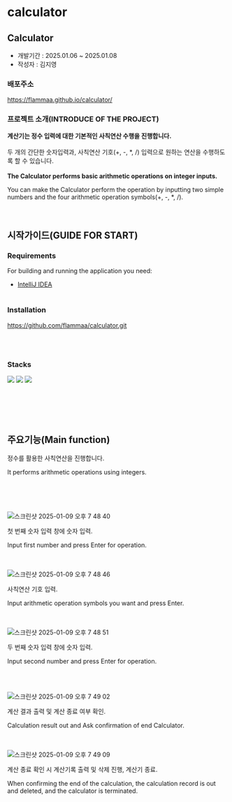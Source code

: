 # calculator

## Calculator

- 개발기간 : 2025.01.06 ~ 2025.01.08
- 작성자 : 김지영


### 배포주소
https://flammaa.github.io/calculator/



### 프로젝트 소개(INTRODUCE OF THE PROJECT)
**계산기는 정수 입력에 대한 기본적인 사칙연산 수행을 진행합니다.**
<br><br>
두 개의 간단한 숫자입력과, 사칙연산 기호(+, -, *, /) 입력으로 원하는 연산을 수행하도록 할 수 있습니다.
<br><br>
**The Calculator performs basic arithmetic operations on integer inputs.**

You can make the Calculator perform the operation by inputting two simple numbers and the four arithmetic operation symbols(+, -, *, /).
<br><br><br>


## 시작가이드(GUIDE FOR START)

### Requirements
For building and running the application you need:

- [IntelliJ IDEA](https://www.jetbrains.com/idea/download/?section=mac)
<br><br>
### Installation
https://github.com/flammaa/calculator.git

<br><br>
### Stacks
<img src="https://img.shields.io/badge/java-007396?style=for-the-badge&logo=java&logoColor=white"> 
<img src="https://img.shields.io/badge/github-181717?style=for-the-badge&logo=github&logoColor=white">
<img src="https://img.shields.io/badge/git-F05032?style=for-the-badge&logo=git&logoColor=white">

<br><br><br><br>
## 주요기능(Main function)
정수를 활용한 사칙연산을 진행합니다.

It performs arithmetic operations using integers.

<br><br><br>
<br>
![스크린샷 2025-01-09 오후 7 48 40](https://github.com/user-attachments/assets/98956e18-27f4-4ba5-8061-ee711e5f7229)

첫 번째 숫자 입력 창에 숫자 입력.

Input first number and press Enter for operation.


<br><br>
![스크린샷 2025-01-09 오후 7 48 46](https://github.com/user-attachments/assets/95bd6f1d-4367-4eb3-a05a-22f70cebdb7a)

사칙연산 기호 입력.

Input arithmetic operation symbols you want and press Enter.


<br><br>
![스크린샷 2025-01-09 오후 7 48 51](https://github.com/user-attachments/assets/f05eeb9c-963f-49f0-a6b2-deb9a72e63d2)

두 번째 숫자 입력 창에 숫자 입력.

Input second number and press Enter for operation.

<br><br>

![스크린샷 2025-01-09 오후 7 49 02](https://github.com/user-attachments/assets/8dbaca8f-1712-4ca1-b74b-2520f7df4a9c)

계산 결과 출력 및 계산 종료 여부 확인.

Calculation result out and Ask confirmation of end Calculator.

<br><br>
![스크린샷 2025-01-09 오후 7 49 09](https://github.com/user-attachments/assets/5e173cbb-a120-4935-83cc-8b99bfa80f49)

계산 종료 확인 시 계산기록 출력 및 삭제 진행, 계산기 종료.

When confirming the end of the calculation, the calculation record is out and deleted, and the calculator is terminated.






